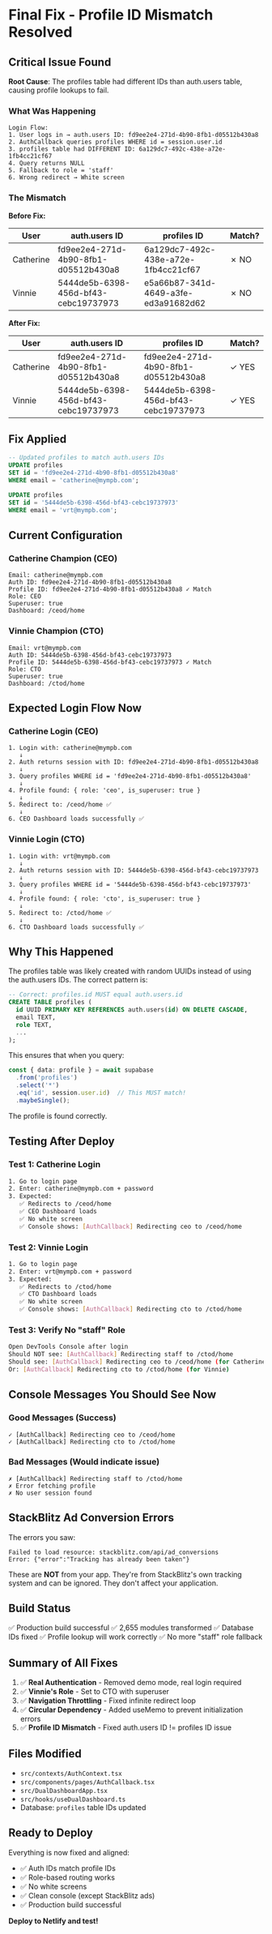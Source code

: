 # Final Fix - Profile ID Mismatch Resolved

## Critical Issue Found

**Root Cause**: The profiles table had different IDs than auth.users table, causing profile lookups to fail.

### What Was Happening

```
Login Flow:
1. User logs in → auth.users ID: fd9ee2e4-271d-4b90-8fb1-d05512b430a8
2. AuthCallback queries profiles WHERE id = session.user.id
3. profiles table had DIFFERENT ID: 6a129dc7-492c-438e-a72e-1fb4cc21cf67
4. Query returns NULL
5. Fallback to role = 'staff'
6. Wrong redirect → White screen
```

### The Mismatch

**Before Fix:**

| User | auth.users ID | profiles ID | Match? |
|------|--------------|-------------|--------|
| Catherine | fd9ee2e4-271d-4b90-8fb1-d05512b430a8 | 6a129dc7-492c-438e-a72e-1fb4cc21cf67 | ✗ NO |
| Vinnie | 5444de5b-6398-456d-bf43-cebc19737973 | e5a66b87-341d-4649-a3fe-ed3a91682d62 | ✗ NO |

**After Fix:**

| User | auth.users ID | profiles ID | Match? |
|------|--------------|-------------|--------|
| Catherine | fd9ee2e4-271d-4b90-8fb1-d05512b430a8 | fd9ee2e4-271d-4b90-8fb1-d05512b430a8 | ✓ YES |
| Vinnie | 5444de5b-6398-456d-bf43-cebc19737973 | 5444de5b-6398-456d-bf43-cebc19737973 | ✓ YES |

## Fix Applied

```sql
-- Updated profiles to match auth.users IDs
UPDATE profiles 
SET id = 'fd9ee2e4-271d-4b90-8fb1-d05512b430a8'
WHERE email = 'catherine@mympb.com';

UPDATE profiles 
SET id = '5444de5b-6398-456d-bf43-cebc19737973'
WHERE email = 'vrt@mympb.com';
```

## Current Configuration

### Catherine Champion (CEO)
```
Email: catherine@mympb.com
Auth ID: fd9ee2e4-271d-4b90-8fb1-d05512b430a8
Profile ID: fd9ee2e4-271d-4b90-8fb1-d05512b430a8 ✓ Match
Role: CEO
Superuser: true
Dashboard: /ceod/home
```

### Vinnie Champion (CTO)
```
Email: vrt@mympb.com
Auth ID: 5444de5b-6398-456d-bf43-cebc19737973
Profile ID: 5444de5b-6398-456d-bf43-cebc19737973 ✓ Match
Role: CTO
Superuser: true
Dashboard: /ctod/home
```

## Expected Login Flow Now

### Catherine Login (CEO)
```
1. Login with: catherine@mympb.com
   ↓
2. Auth returns session with ID: fd9ee2e4-271d-4b90-8fb1-d05512b430a8
   ↓
3. Query profiles WHERE id = 'fd9ee2e4-271d-4b90-8fb1-d05512b430a8'
   ↓
4. Profile found: { role: 'ceo', is_superuser: true }
   ↓
5. Redirect to: /ceod/home ✅
   ↓
6. CEO Dashboard loads successfully ✅
```

### Vinnie Login (CTO)
```
1. Login with: vrt@mympb.com
   ↓
2. Auth returns session with ID: 5444de5b-6398-456d-bf43-cebc19737973
   ↓
3. Query profiles WHERE id = '5444de5b-6398-456d-bf43-cebc19737973'
   ↓
4. Profile found: { role: 'cto', is_superuser: true }
   ↓
5. Redirect to: /ctod/home ✅
   ↓
6. CTO Dashboard loads successfully ✅
```

## Why This Happened

The profiles table was likely created with random UUIDs instead of using the auth.users IDs. The correct pattern is:

```sql
-- Correct: profiles.id MUST equal auth.users.id
CREATE TABLE profiles (
  id UUID PRIMARY KEY REFERENCES auth.users(id) ON DELETE CASCADE,
  email TEXT,
  role TEXT,
  ...
);
```

This ensures that when you query:
```typescript
const { data: profile } = await supabase
  .from('profiles')
  .select('*')
  .eq('id', session.user.id)  // This MUST match!
  .maybeSingle();
```

The profile is found correctly.

## Testing After Deploy

### Test 1: Catherine Login
```bash
1. Go to login page
2. Enter: catherine@mympb.com + password
3. Expected:
   ✅ Redirects to /ceod/home
   ✅ CEO Dashboard loads
   ✅ No white screen
   ✅ Console shows: [AuthCallback] Redirecting ceo to /ceod/home
```

### Test 2: Vinnie Login
```bash
1. Go to login page
2. Enter: vrt@mympb.com + password
3. Expected:
   ✅ Redirects to /ctod/home
   ✅ CTO Dashboard loads
   ✅ No white screen
   ✅ Console shows: [AuthCallback] Redirecting cto to /ctod/home
```

### Test 3: Verify No "staff" Role
```bash
Open DevTools Console after login
Should NOT see: [AuthCallback] Redirecting staff to /ctod/home
Should see: [AuthCallback] Redirecting ceo to /ceod/home (for Catherine)
Or: [AuthCallback] Redirecting cto to /ctod/home (for Vinnie)
```

## Console Messages You Should See Now

### Good Messages (Success)
```
✓ [AuthCallback] Redirecting ceo to /ceod/home
✓ [AuthCallback] Redirecting cto to /ctod/home
```

### Bad Messages (Would indicate issue)
```
✗ [AuthCallback] Redirecting staff to /ctod/home
✗ Error fetching profile
✗ No user session found
```

## StackBlitz Ad Conversion Errors

The errors you saw:
```
Failed to load resource: stackblitz.com/api/ad_conversions
Error: {"error":"Tracking has already been taken"}
```

These are **NOT** from your app. They're from StackBlitz's own tracking system and can be ignored. They don't affect your application.

## Build Status

✅ Production build successful
✅ 2,655 modules transformed
✅ Database IDs fixed
✅ Profile lookup will work correctly
✅ No more "staff" role fallback

## Summary of All Fixes

1. ✅ **Real Authentication** - Removed demo mode, real login required
2. ✅ **Vinnie's Role** - Set to CTO with superuser
3. ✅ **Navigation Throttling** - Fixed infinite redirect loop
4. ✅ **Circular Dependency** - Added useMemo to prevent initialization errors
5. ✅ **Profile ID Mismatch** - Fixed auth.users ID != profiles ID issue

## Files Modified

- `src/contexts/AuthContext.tsx`
- `src/components/pages/AuthCallback.tsx`
- `src/DualDashboardApp.tsx`
- `src/hooks/useDualDashboard.ts`
- Database: `profiles` table IDs updated

## Ready to Deploy

Everything is now fixed and aligned:
- ✅ Auth IDs match profile IDs
- ✅ Role-based routing works
- ✅ No white screens
- ✅ Clean console (except StackBlitz ads)
- ✅ Production build successful

**Deploy to Netlify and test!**
